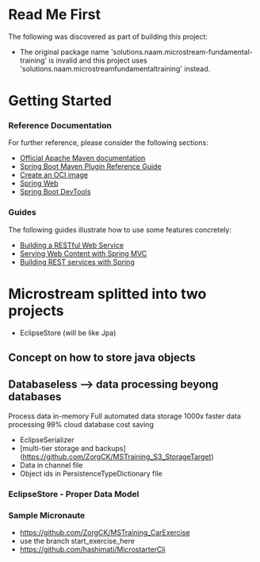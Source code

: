 # Read Me First
The following was discovered as part of building this project:

* The original package name 'solutions.naam.microstream-fundamental-training' is invalid and this project uses 'solutions.naam.microstreamfundamentaltraining' instead.

# Getting Started

### Reference Documentation
For further reference, please consider the following sections:

* [Official Apache Maven documentation](https://maven.apache.org/guides/index.html)
* [Spring Boot Maven Plugin Reference Guide](https://docs.spring.io/spring-boot/docs/3.1.4/maven-plugin/reference/html/)
* [Create an OCI image](https://docs.spring.io/spring-boot/docs/3.1.4/maven-plugin/reference/html/#build-image)
* [Spring Web](https://docs.spring.io/spring-boot/docs/3.1.4/reference/htmlsingle/index.html#web)
* [Spring Boot DevTools](https://docs.spring.io/spring-boot/docs/3.1.4/reference/htmlsingle/index.html#using.devtools)

### Guides
The following guides illustrate how to use some features concretely:

* [Building a RESTful Web Service](https://spring.io/guides/gs/rest-service/)
* [Serving Web Content with Spring MVC](https://spring.io/guides/gs/serving-web-content/)
* [Building REST services with Spring](https://spring.io/guides/tutorials/rest/)


# Microstream splitted into two projects

* EclipseStore (will be like Jpa)

## Concept on how to store java objects
## Databaseless --> data processing beyong databases
Process data in-memory
Full automated data storage
1000x faster data processing
99% cloud database cost saving


* EclipseSerializer
* [multi-tier storage and backups] (https://github.com/ZorgCK/MSTraining_S3_StorageTarget)
* Data in channel file
* Object ids in PersistenceTypeDictionary file

### EclipseStore - Proper Data Model

### Sample Micronaute
* https://github.com/ZorgCK/MSTraining_CarExercise
* use the branch start_exercise_here
* https://github.com/hashimati/MicrostarterCli

